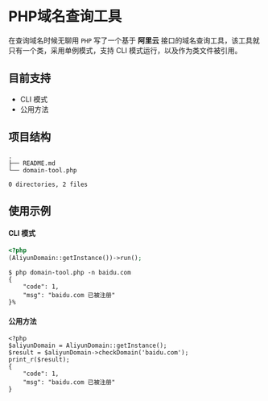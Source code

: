 # PHP域名查询工具

在查询域名时候无聊用 `PHP` 写了一个基于 **阿里云** 接口的域名查询工具，该工具就只有一个类，采用单例模式，支持 CLI 模式运行，以及作为类文件被引用。

## 目前支持

- CLI 模式
- 公用方法

## 项目结构

```
.
├── README.md
└── domain-tool.php

0 directories, 2 files
```

## 使用示例

#### CLI 模式

```php
<?php
(AliyunDomain::getInstance())->run();
```

```shell
$ php domain-tool.php -n baidu.com
{
    "code": 1,
    "msg": "baidu.com 已被注册"
}%
```

#### 公用方法

```
<?php
$aliyunDomain = AliyunDomain::getInstance();
$result = $aliyunDomain->checkDomain('baidu.com');
print_r($result);
{
    "code": 1,
    "msg": "baidu.com 已被注册"
}
```

